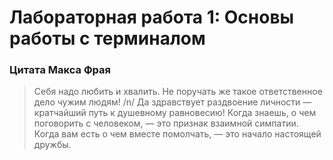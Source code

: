 # Лабораторная работа 1: Основы работы с терминалом
### Цитата Макса Фрая
> Себя надо любить и хвалить. Не поручать же такое ответственное дело чужим людям! /n/
> Да здравствует раздвоение личности — кратчайший путь к душевному равновесию! 
> Когда знаешь, о чем поговорить с человеком, — это признак взаимной симпатии. Когда вам есть о чем вместе помолчать, — это начало настоящей дружбы.
